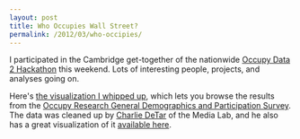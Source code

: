 ```yaml
---
layout: post
title: Who Occupies Wall Street?
permalink: /2012/03/who-occipies/
---
```


I participated in the Cambridge get-together of the nationwide [Occupy Data 2
Hackathon](http://www.occupyresearch.net/) this weekend. Lots of interesting
people, projects, and analyses going on.

Here's [the visualization I whipped
up](http://www.edwardbenson.com/viz/occupy.html), which lets you browse the
results from the [Occupy Research General Demographics and Participation
Survey](http://occupyresearch.wikispaces.com/file/view/OccupyResearch+Survey+Guide+and+Instrument.pdf).
The data was cleaned up by [Charlie DeTar](http://tirl.org/) of the Media Lab,
and he also has a great visualization of it [available
here](https://github.com/yourcelf/orgs-facet).
